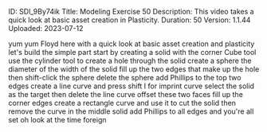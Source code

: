 ID: SDl_9By74ik
Title: Modeling Exercise 50
Description: This video takes a quick look at basic asset creation in Plasticity.
Duration: 50
Version: 1.1.44
Uploaded: 2023-07-12

yum yum Floyd here with a quick look at
basic asset creation and plasticity
let's build the simple part start by
creating a solid with the corner Cube
tool use the cylinder tool to create a
hole through the solid create a sphere
the diameter of the width of the solid
fill up the two edges that make up the
hole then shift-click the sphere delete
the sphere add Phillips to the top two
edges
create a line curve and press shift I
for imprint curve select the solid as
the target then delete the line curve
offset these two faces fill up the
corner edges create a rectangle curve
and use it to cut the solid then remove
the curve in the middle solid add
Phillips to all edges and you're all set
oh look at the time
foreign
